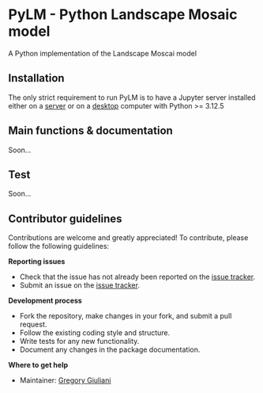 # PyLM - Python Landscape Mosaic model
A Python implementation of the Landscape Moscai model

## Installation
The only strict requirement to run PyLM is to have a Jupyter server installed either on a [server](https://jupyter.org/install) or on a [desktop](https://github.com/jupyterlab/jupyterlab-desktop) computer with Python >= 3.12.5

## Main functions & documentation
Soon...

## Test
Soon...

## Contributor guidelines
Contributions are welcome and greatly appreciated! To contribute, please follow the following guidelines:

**Reporting issues**
* Check that the issue has not already been reported on the [issue tracker](https://github.com/ggiuliani/PyLM/issues).
* Submit an issue on the [issue tracker](https://github.com/ggiuliani/PyLM/issues).

**Development process**
* Fork the repository, make changes in your fork, and submit a pull request.
* Follow the existing coding style and structure.
* Write tests for any new functionality.
* Document any changes in the package documentation.

**Where to get help**
* Maintainer: [Gregory Giuliani](https://www.unige.ch/envirospace/people/giuliani)
